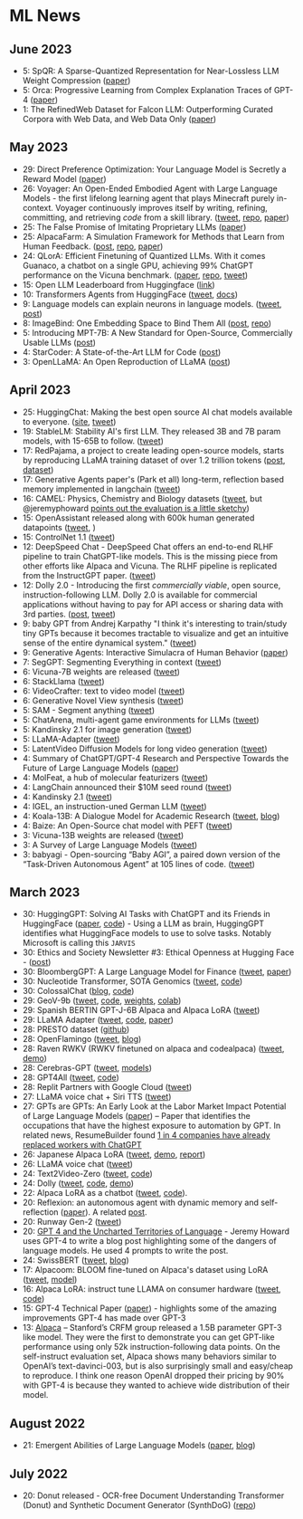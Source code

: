 # ML News


## June 2023

* 5: SpQR: A Sparse-Quantized Representation for Near-Lossless LLM Weight Compression ([paper](https://arxiv.org/abs/2306.03078))
* 5: Orca: Progressive Learning from Complex
Explanation Traces of GPT-4 ([paper](https://arxiv.org/pdf/2306.02707.pdf))
* 1: The RefinedWeb Dataset for Falcon LLM: Outperforming Curated Corpora with Web Data, and Web Data Only ([paper](https://arxiv.org/abs/2306.01116))

## May 2023

* 29: Direct Preference Optimization: Your Language Model is Secretly a Reward Model ([paper](https://arxiv.org/abs/2305.18290))
* 26: Voyager: An Open-Ended Embodied Agent with Large Language Models - the first lifelong learning agent that plays Minecraft purely in-context. Voyager continuously improves itself by writing, refining, committing, and retrieving *code* from a skill library. ([tweet](https://twitter.com/DrJimFan/status/1662115266933972993), [repo](https://github.com/MineDojo/Voyager), [paper](https://arxiv.org/abs/2305.16291))
* 25: The False Promise of Imitating Proprietary LLMs ([paper](https://arxiv.org/abs/2305.15717))
* 25: AlpacaFarm: A Simulation Framework for Methods that Learn from Human Feedback. ([post](https://crfm.stanford.edu/2023/05/22/alpaca-farm.html), [repo](https://github.com/tatsu-lab/alpaca_farm), [paper](https://tatsu-lab.github.io/alpaca_farm_paper.pdf))
* 24: QLorA: Efficient Finetuning of Quantized LLMs. With it comes Guanaco, a chatbot on a single GPU, achieving 99% ChatGPT performance on the Vicuna benchmark. ([paper](https://arxiv.org/abs/2305.14314), [repo](https://github.com/artidoro/qlora), [tweet](https://twitter.com/Tim_Dettmers/status/1661379354507476994))
* 15: Open LLM Leaderboard from Huggingface ([link](https://huggingface.co/spaces/HuggingFaceH4/open_llm_leaderboard))
* 10: Transformers Agents from HuggingFace ([tweet](https://twitter.com/huggingface/status/1656334778407297027), [docs](https://huggingface.co/docs/transformers/transformers_agents))
* 9: Language models can explain neurons in language models. ([tweet](https://twitter.com/janleike/status/1655982055736643585), [post](https://openai.com/research/language-models-can-explain-neurons-in-language-models))
* 8: ImageBind: One Embedding Space to Bind Them All ([post](https://imagebind.metademolab.com/), [repo](https://github.com/facebookresearch/ImageBind))
* 5: Introducing MPT-7B: A New Standard for Open-Source, Commercially Usable LLMs ([post](https://www.mosaicml.com/blog/mpt-7b))
* 4: StarCoder: A State-of-the-Art LLM for Code ([post](https://huggingface.co/blog/starcoder))
* 3: OpenLLaMA: An Open Reproduction of LLaMA ([post](https://huggingface.co/openlm-research/open_llama_7b_preview_300bt))

## April 2023
* 25: HuggingChat: Making the best open source AI chat models available to everyone. ([site](https://huggingface.co/chat/), [tweet](https://twitter.com/julien_c/status/1650884245823320065))
* 19: StableLM: Stability AI's first LLM. They released 3B and 7B param models, with 15-65B to follow. ([tweet](https://twitter.com/StabilityAI/status/1648706156330876928))
* 17: RedPajama, a project to create leading open-source models, starts by reproducing LLaMA training dataset of over 1.2 trillion tokens
 ([post](https://www.together.xyz/blog/redpajama), [dataset](https://huggingface.co/datasets/togethercomputer/RedPajama-Data-1T))
* 17: Generative Agents paper's (Park et all) long-term, reflection based memory implemented in langchain ([tweet](https://twitter.com/hwchase17/status/1647987713449263106))
* 16: CAMEL: Physics, Chemistry and Biology datasets ([tweet](https://twitter.com/hammh0a/status/1647415963644760064), but @jeremyphoward [points out the evaluation is a little sketchy](https://twitter.com/jeremyphoward/status/1647714442355015680))
* 15: OpenAssistant released along with 600k human generated datapoints ([tweet](https://twitter.com/ykilcher/status/1647283816384405505), )
* 15: ControlNet 1.1 ([tweet](https://twitter.com/huggingface/status/1647017924459126784))
* 12: DeepSpeed Chat - DeepSpeed Chat offers an end-to-end RLHF pipeline to train ChatGPT-like models. This is the missing piece from other efforts like Alpaca and Vicuna. The RLHF pipeline is replicated from the InstructGPT paper. ([tweet](https://twitter.com/omarsar0/status/1645936415941836804))
* 12: Dolly 2.0 - Introducing the first *commercially viable*, open source, instruction-following LLM. Dolly 2.0 is available for commercial applications without having to pay for API access or sharing data with 3rd parties. ([post](https://www.databricks.com/blog/2023/04/12/dolly-first-open-commercially-viable-instruction-tuned-llm), [tweet](https://twitter.com/alighodsi/status/1646151697415168006))
* 9: baby GPT from Andrej Karpathy "I think it's interesting to train/study tiny GPTs because it becomes tractable to visualize and get an intuitive sense of the entire dynamical system." ([tweet](https://twitter.com/karpathy/status/1645115622517542913))
* 9: Generative Agents: Interactive Simulacra of Human Behavior ([paper](https://arxiv.org/abs/2304.03442))
* 7: SegGPT: Segmenting Everything in context ([tweet](https://twitter.com/_akhaliq/status/1644147931178496001))
* 6: Vicuna-7B weights are released ([tweet](https://twitter.com/lmsysorg/status/1644060638472470528))
* 6: StackLlama ([tweet](https://twitter.com/lvwerra/status/1643998302738759683))
* 6: VideoCrafter: text to video model ([tweet](https://twitter.com/TomLikesRobots/status/1643878218498207744))
* 6: Generative Novel View synthesis ([tweet](https://twitter.com/_akhaliq/status/1643790003779059715))
* 5: SAM - Segment anything ([tweet](https://twitter.com/MetaAI/status/1643599800414380038))
* 5: ChatArena, multi-agent game environments for LLMs ([tweet](https://twitter.com/mindjimmy/status/1643633046208249856))
* 5: Kandinsky 2.1 for image generation ([tweet](https://twitter.com/nearcyan/status/1643421466795417600))
* 5: LLaMA-Adapter ([tweet](https://twitter.com/lupantech/status/1643385891338227712))
* 5: LatentVideo Diffusion Models for long video generation ([tweet](https://twitter.com/_akhaliq/status/1643627527594815488))
* 4: Summary of ChatGPT/GPT-4 Research and Perspective Towards the Future of Large Language Models ([paper](https://arxiv.org/abs/2304.01852)) 
* 4: MolFeat, a hub of molecular featurizers ([tweet](https://twitter.com/datamol_io/status/1643263399915311104))
* 4: LangChain announced their $10M seed round ([tweet](https://twitter.com/hwchase17/status/1643301144717066240))
* 4: Kandinsky 2.1 ([tweet](https://twitter.com/_akhaliq/status/1643191350672646144))
* 4: IGEL, an instruction-uned German LLM ([tweet](https://twitter.com/_philschmid/status/1643278444992626689))
* 4: Koala-13B: A Dialogue Model for Academic Research ([tweet](https://twitter.com/AlphaSignalAI/status/1643306708716904461), [blog](https://bair.berkeley.edu/blog/2023/04/03/koala/))
* 4: Baize: An Open-Source chat model with PEFT ([tweet](https://twitter.com/arankomatsuzaki/status/1643054506148614146))
* 3: Vicuna-13B weights are released ([tweet](https://twitter.com/lmsysorg/status/1642968294998306816))
* 3: A Survey of Large Language Models ([tweet](https://twitter.com/arankomatsuzaki/status/1642686213147738112))
* 3: babyagi - Open-sourcing “Baby AGI”, a paired down version of the “Task-Driven Autonomous Agent” at 105 lines of code. ([tweet](https://twitter.com/yoheinakajima/status/1642881722495954945))


## March 2023
* 30: HuggingGPT: Solving AI Tasks with ChatGPT and its Friends in HuggingFace ([paper](https://arxiv.org/abs/2303.17580), [code](https://github.com/microsoft/JARVIS)) - Using a LLM as brain, HuggingGPT identifies what HuggingFace models to use to solve tasks. Notably Microsoft is calling this `JARVIS`
* 30: Ethics and Society Newsletter #3: Ethical Openness at Hugging Face - ([post](https://huggingface.co/blog/ethics-soc-3))
* 30: BloombergGPT: A Large Language Model for Finance ([tweet](https://twitter.com/TechAtBloomberg/status/1641772329658114053), [paper](https://arxiv.org/abs/2303.17564))
* 30: Nucleotide Transformer, SOTA Genomics ([tweet](https://twitter.com/instadeepai/status/1641075963051012097), [code](https://github.com/instadeepai/nucleotide-transformer))
* 30: ColossalChat ([blog](https://medium.com/@yangyou_berkeley/colossalchat-an-open-source-solution-for-cloning-chatgpt-with-a-complete-rlhf-pipeline-5edf08fb538b), [code](https://github.com/hpcaitech/ColossalAI))
* 29: GeoV-9b ([tweet](https://twitter.com/labmlai/status/1641357802009395201), [code](https://github.com/geov-ai/geov), [weights](https://huggingface.co/GeoV/GeoV-9b), [colab](https://colab.research.google.com/github/geov-ai/geov/blob/master/notebooks/generate.ipynb))
* 29: Spanish BERTIN GPT-J-6B Alpaca and Alpaca LoRA ([tweet](https://twitter.com/versae/status/1641124547414900736))
* 29: LLaMA Adapter ([tweet](https://twitter.com/lupantech/status/1640899600281395200), [code](https://github.com/ZrrSkywalker/LLaMA-Adapter), [paper](https://huggingface.co/papers/2303.16199))
* 28: PRESTO dataset ([github](https://github.com/google-research-datasets/presto))
* 28: OpenFlamingo ([tweet](https://twitter.com/anas_awadalla/status/1640766789977251840), [blog](https://laion.ai/blog/open-flamingo/))
* 28: Raven RWKV (RWKV finetuned on alpaca and codealpaca) ([tweet](https://twitter.com/BlinkDL_AI/status/1640742627216875524), [demo](https://huggingface.co/spaces/BlinkDL/Raven-RWKV-7B))
* 28: Cerebras-GPT ([tweet](https://twitter.com/CerebrasSystems/status/1640725880711569408), [models](https://huggingface.co/cerebras))
* 28: GPT4All ([tweet](https://twitter.com/andriy_mulyar/status/1640836003194630144), [code](https://github.com/nomic-ai/gpt4all))
* 28: Replit Partners with Google Cloud ([tweet](https://twitter.com/Replit/status/1640745029080866817))
* 27: LLaMA voice chat + Siri TTS ([tweet](https://twitter.com/ggerganov/status/1640416314773700608))
* 27: GPTs are GPTs: An Early Look at the Labor Market Impact Potential of Large Language Models ([paper](https://arxiv.org/pdf/2303.10130.pdf)) – Paper that identifies the occupations that have the highest exposure to automation by GPT. In related news, ResumeBuilder found [1 in 4 companies have already replaced workers with ChatGPT](https://www.resumebuilder.com/1-in-4-companies-have-already-replaced-workers-with-chatgpt/#:~:text=With%20the%20emergence%20of%20ChatGPT,%2C%20write%20code%2C%20and%20more)
* 26: Japanese Alpaca LoRA ([tweet](https://twitter.com/kun1em0n/status/1639965140429963264), [demo](https://huggingface.co/spaces/kunishou/Japanese-Alpaca-LoRA-7b-DEMO), [report](https://note.com/kun1emon/n/n1533345d5d26))
* 26: LLaMA voice chat ([tweet](https://twitter.com/ggerganov/status/1640022482307502085))
* 24: Text2Video-Zero ([tweet](https://twitter.com/_akhaliq/status/1639062868850266112), [code](https://github.com/Picsart-AI-Research/Text2Video-Zero))
* 24: Dolly ([tweet](https://twitter.com/databricks/status/1639239800145465344), [code](https://github.com/databrickslabs/dolly), [demo](https://huggingface.co/databricks/dolly-v1-6b))
* 22: Alpaca LoRA as a chatbot ([tweet](https://twitter.com/algo_diver/status/1638525828773576704), [code](https://github.com/deep-diver/Alpaca-LoRA-Serve)).
* 20: Reflexion: an autonomous agent with dynamic memory and self-reflection ([paper](https://arxiv.org/abs/2303.11366)). A related [post](https://nanothoughts.substack.com/p/reflecting-on-reflexion). 
* 20: Runway Gen-2 ([tweet](https://twitter.com/runwayml/status/1637800500459458562))
* 20: [GPT 4 and the Uncharted Territories of Language](https://www.fast.ai/posts/2023-03-20-wittgenstein.html) - Jeremy Howard uses GPT-4 to write a blog post highlighting some of the dangers of language models. He used 4 prompts to write the post.
* 24: SwissBERT ([tweet](https://twitter.com/j_vamvas/status/1639192870828556290), [blog](https://vamvas.ch/introducing-swissbert))
* 17: Alpacoom: BLOOM fine-tuned on Alpaca's dataset using LoRA ([tweet](https://twitter.com/mrm8488/status/1636742703055527937?s=20), [model](https://huggingface.co/mrm8488/Alpacoom))
* 16: Alpaca LoRA: instruct tune LLAMA on consumer hardware ([tweet](https://twitter.com/_akhaliq/status/1636416647518097408), [code](https://github.com/tloen/alpaca-lora))
* 15: GPT-4 Technical Paper ([paper](https://arxiv.org/abs/2303.08774)) - highlights some of the amazing improvements GPT-4 has made over GPT-3
* 13: [Alpaca](https://crfm.stanford.edu/2023/03/13/alpaca.html) – Stanford’s CRFM group released a 1.5B parameter GPT-3 like model. They were the first to demonstrate you can get GPT-like performance using only 52k instruction-following data points. On the self-instruct evaluation set, Alpaca shows many behaviors similar to OpenAI’s text-davinci-003, but is also surprisingly small and easy/cheap to reproduce. I think one reason OpenAI dropped their pricing by 90% with GPT-4 is because they wanted to achieve wide distribution of their model.

## August 2022
* 21: Emergent Abilities of Large Language Models ([paper](https://openreview.net/forum?id=yzkSU5zdwD), [blog](https://ai.googleblog.com/2022/11/characterizing-emergent-phenomena-in.html))

## July 2022
* 20: Donut released - OCR-free Document Understanding Transformer (Donut) and Synthetic Document Generator (SynthDoG) ([repo](https://github.com/clovaai/donut))